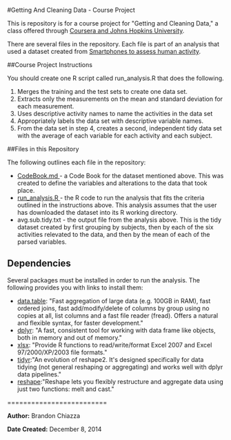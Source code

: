 #Getting And Cleaning Data - Course Project
<p>This is repository is for a course project for "Getting and Cleaning Data," a class offered through <a href="https://www.coursera.org/#jhu">Coursera and Johns Hopkins University</a>. </p>
<p>There are several files in the repository. Each file is part of an analysis that used a dataset created from <a href="http://archive.ics.uci.edu/ml/datasets/Human+Activity+Recognition+Using+Smartphones">  Smartphones to assess human activity</a>. </p>

##Course Project Instructions
<p>You should create one R script called run_analysis.R that does the following.</p>
<ol>
<li>Merges the training and the test sets to create one data set.</li>
<li>Extracts only the measurements on the mean and standard deviation for each measurement. </li>
<li>Uses descriptive activity names to name the activities in the data set</li>
<li>Appropriately labels the data set with descriptive variable names. </li>
<li>From the data set in step 4, creates a second, independent tidy data set with the average of each variable for each activity and each subject.</li>
</ol>

##Files in this Repository

<p>The following outlines each file in the repository: </p>

<ul>
<li> <a href="https://github.com/Boofmower/getdata-016_courseproject/blob/master/CodeBook.md">CodeBook.md </a> - a Code Book for the dataset mentioned above. This was created to define the variables and alterations to the data that took place. </li>
<li> <a href="https://github.com/Boofmower/getdata-016_courseproject/blob/master/run_analysis.R"> run_analysis.R </a> - the R code to run the analysis that fits the criteria outlined in the instructions above. This analysis assumes that the user has downloaded the dataset into its R working directory. </li>
<li> avg.sub.tidy.txt - the output file from the analysis above. This is the tidy dataset created by first grouping by subjects, then by each of the six activities relevated to the data, and then by the mean of each of the parsed variables. </li>
</ul>

## Dependencies
<p> Several packages must be installed in order to run the analysis. The following provides you with links to install them:</p>
<ul>
<li><a href = "http://cran.r-project.org/web/packages/data.table/index.html"> data.table</a>: "Fast aggregation of large data (e.g. 100GB in RAM), fast ordered joins, fast add/modify/delete of columns by group using no copies at all, list columns and a fast file reader (fread). Offers a natural and flexible syntax, for faster development."</li>
<li><a href = "http://cran.r-project.org/web/packages/dplyr/index.html">dplyr</a>: "A fast, consistent tool for working with data frame like objects, both in memory and out of memory."</li>
<li><a href = "http://cran.r-project.org/web/packages/xlsx/index.html">xlsx</a>: "Provide R functions to read/write/format Excel 2007 and Excel 97/2000/XP/2003 file formats."</li>
<li><a href = "http://cran.r-project.org/web/packages/tidyr/index.html">tidyr</a>:"An evolution of reshape2. It's designed specifically for data tidying (not general reshaping or aggregating) and works well with dplyr data pipelines."</li>
<li><a href = "http://cran.r-project.org/web/packages/reshape/index.html">reshape</a>:"Reshape lets you flexibly restructure and aggregate data using just two functions: melt and cast."</li>
</ul>
=========================
<p><b>Author:</b> Brandon Chiazza</p>
<p><b>Date Created:</b> December 8, 2014</p>

